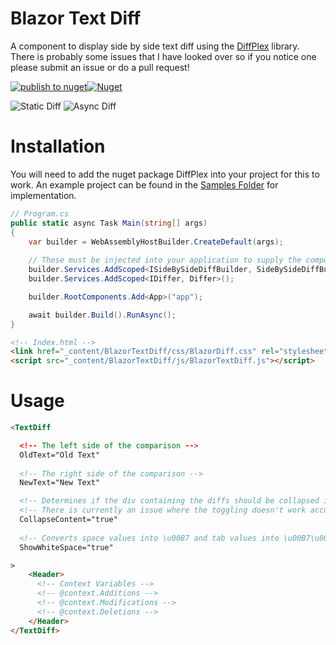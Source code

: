# Blazor Text Diff
A component to display side by side text diff using the [DiffPlex](https://github.com/mmanela/diffplex) library. There is probably some issues that I have looked over so if you notice one please submit an issue or do a pull request!


[![publish to nuget](https://github.com/lzinga/BlazorTextDiff/workflows/publish%20to%20nuget/badge.svg)![Nuget](https://img.shields.io/nuget/v/BlazorTextDiff)](https://www.nuget.org/packages/BlazorTextDiff)


![Static Diff](https://i.imgur.com/t0nJPeZ.png)
![Async Diff](https://i.imgur.com/lzjfjhF.png)

# Installation
You will need to add the nuget package DiffPlex into your project for this to work. An example project can be found in the [Samples Folder](https://github.com/lzinga/BlazorTextDiff/tree/master/samples/BlazorTextDiff.Web) for implementation.

```csharp
// Program.cs
public static async Task Main(string[] args)
{
    var builder = WebAssemblyHostBuilder.CreateDefault(args);
    
    // These must be injected into your application to supply the component with its diff checking.
    builder.Services.AddScoped<ISideBySideDiffBuilder, SideBySideDiffBuilder>();
    builder.Services.AddScoped<IDiffer, Differ>();

    builder.RootComponents.Add<App>("app");

    await builder.Build().RunAsync();
}
```

```html
<!-- Index.html -->
<link href="_content/BlazorTextDiff/css/BlazorDiff.css" rel="stylesheet" />
<script src="_content/BlazorTextDiff/js/BlazorTextDiff.js"></script>
```


# Usage
```html
<TextDiff

  <!-- The left side of the comparison -->
  OldText="Old Text"
  
  <!-- The right side of the comparison -->
  NewText="New Text"

  <!-- Determines if the div containing the diffs should be collapsed if there is a lot of data. -->
  <!-- There is currently an issue where the toggling doesn't work accurately with the js interop. -->
  CollapseContent="true"
  
  <!-- Converts space values into \u00B7 and tab values into \u00B7\u00B7 -->
  ShowWhiteSpace="true"

>
    <Header>
      <!-- Context Variables -->
      <!-- @context.Additions -->
      <!-- @context.Modifications -->
      <!-- @context.Deletions -->
    </Header>
</TextDiff>
```

